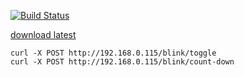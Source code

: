 [![Build Status](https://drone.io/github.com/benschw/pi/status.png)](https://drone.io/github.com/benschw/pi/latest)



[download latest](https://drone.io/github.com/benschw/pi/files/piled)



	curl -X POST http://192.168.0.115/blink/toggle
	curl -X POST http://192.168.0.115/blink/count-down